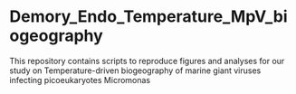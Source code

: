# Demory_Endo_Temperature_MpV_biogeography
 This repository contains scripts to reproduce figures and analyses for our study on Temperature-driven biogeography of marine giant viruses infecting picoeukaryotes Micromonas
